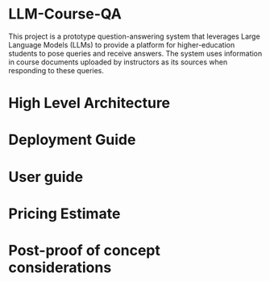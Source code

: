 # LLM-Course-QA
This project is a prototype question-answering system that leverages Large Language Models (LLMs) to provide a platform for higher-education students to pose queries and receive answers. The system uses information in course documents uploaded by instructors as its sources when responding to these queries. 
# High Level Architecture

# Deployment Guide

# User guide

# Pricing Estimate

# Post-proof of concept considerations

